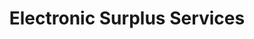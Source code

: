 ---
title: "Electronic Surplus Services"
url: /manchester/electronic-surplus-services/
shop: Elektronik
---